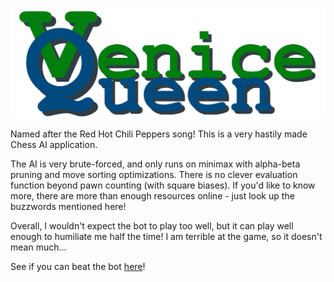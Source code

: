 ![Venice Queen Banner](https://github.com/yozscore/VeniceQueenChess/blob/main/banner.png)

Named after the Red Hot Chili Peppers song! This is a very hastily made Chess AI application. 

The AI is very brute-forced, and only runs on minimax with alpha-beta pruning and move sorting optimizations. There is no clever evaluation function beyond pawn counting (with square biases). If you'd like to know more, there are more than enough resources online - just look up the buzzwords mentioned here!

Overall, I wouldn't expect the bot to play too well, but it can play well enough to humiliate me half the time! I am terrible at the game, so it doesn't mean much...

See if you can beat the bot [here](https://yozscore.github.io/VeniceQueenChess/)!
